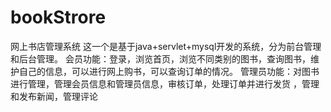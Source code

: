# bookStrore
网上书店管理系统
这一个是基于java+servlet+mysql开发的系统，分为前台管理和后台管理。
会员功能：登录，浏览首页，浏览不同类别的图书，查询图书，维护自己的信息，可以进行网上购书，可以查询订单的情况。
管理员功能：对图书进行管理，管理会员信息和管理员信息，审核订单，处理订单并进行发货 ，管理和发布新闻，管理评论
